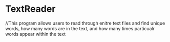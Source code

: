 # TextReader
//This program allows users to read through enitre text files and find unique words, how many words are in the text, and how many times particualr words appear within the text
